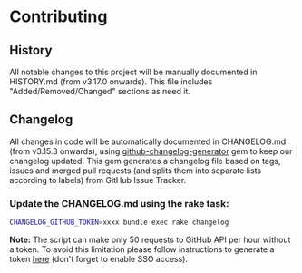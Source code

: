 # Contributing

## History

All notable changes to this project will be manually documented in HISTORY.md (from v3.17.0 onwards). This file includes "Added/Removed/Changed" sections as need it.

## Changelog

All changes in code will be automatically documented in CHANGELOG.md (from v3.15.3 onwards), using [github-changelog-generator](https://github.com/github-changelog-generator/github-changelog-generator) gem to keep our changelog updated. This gem generates a changelog file based on tags, issues and merged pull requests (and splits them into separate lists according to labels) from GitHub Issue Tracker.

### Update the CHANGELOG.md using the rake task:

```sh
CHANGELOG_GITHUB_TOKEN=xxxx bundle exec rake changelog
```

**Note:** The script can make only 50 requests to GitHub API per hour without a token. To avoid this limitation please follow instructions to generate a token [here](https://github.com/github-changelog-generator/github-changelog-generator#github-token) (don't forget to enable SSO access).
